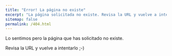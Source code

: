 ```yaml
---
title: "Error! La página no existe"
excerpt: "La página solicitada no existe. Revisa la URL y vuelve a intentarlo ;-)"
sitemap: false
permalink: /404.html
---
```


Lo sentimos pero la página que has solicitado no existe.

Revisa la URL y vuelve a intentarlo ;-)
